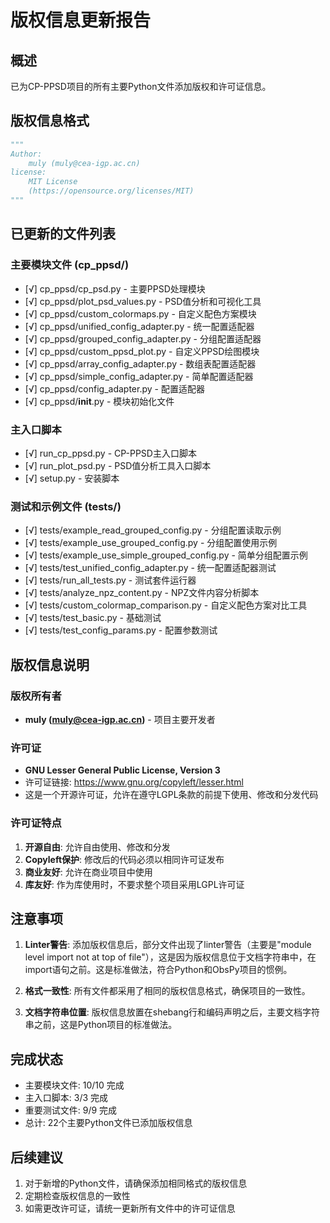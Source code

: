 # 版权信息更新报告

## 概述
已为CP-PPSD项目的所有主要Python文件添加版权和许可证信息。

## 版权信息格式
```python
"""
Author:
    muly (muly@cea-igp.ac.cn)
license:
    MIT License
    (https://opensource.org/licenses/MIT)
"""
```

## 已更新的文件列表

### 主要模块文件 (cp_ppsd/)
- [√] cp_ppsd/cp_psd.py - 主要PPSD处理模块
- [√] cp_ppsd/plot_psd_values.py - PSD值分析和可视化工具
- [√] cp_ppsd/custom_colormaps.py - 自定义配色方案模块
- [√] cp_ppsd/unified_config_adapter.py - 统一配置适配器
- [√] cp_ppsd/grouped_config_adapter.py - 分组配置适配器
- [√] cp_ppsd/custom_ppsd_plot.py - 自定义PPSD绘图模块
- [√] cp_ppsd/array_config_adapter.py - 数组表配置适配器
- [√] cp_ppsd/simple_config_adapter.py - 简单配置适配器
- [√] cp_ppsd/config_adapter.py - 配置适配器
- [√] cp_ppsd/__init__.py - 模块初始化文件

### 主入口脚本
- [√] run_cp_ppsd.py - CP-PPSD主入口脚本
- [√] run_plot_psd.py - PSD值分析工具入口脚本
- [√] setup.py - 安装脚本

### 测试和示例文件 (tests/)
- [√] tests/example_read_grouped_config.py - 分组配置读取示例
- [√] tests/example_use_grouped_config.py - 分组配置使用示例
- [√] tests/example_use_simple_grouped_config.py - 简单分组配置示例
- [√] tests/test_unified_config_adapter.py - 统一配置适配器测试
- [√] tests/run_all_tests.py - 测试套件运行器
- [√] tests/analyze_npz_content.py - NPZ文件内容分析脚本
- [√] tests/custom_colormap_comparison.py - 自定义配色方案对比工具
- [√] tests/test_basic.py - 基础测试
- [√] tests/test_config_params.py - 配置参数测试

## 版权信息说明

### 版权所有者
- **muly (muly@cea-igp.ac.cn)** - 项目主要开发者

### 许可证
- **GNU Lesser General Public License, Version 3**
- 许可证链接: https://www.gnu.org/copyleft/lesser.html
- 这是一个开源许可证，允许在遵守LGPL条款的前提下使用、修改和分发代码

### 许可证特点
1. **开源自由**: 允许自由使用、修改和分发
2. **Copyleft保护**: 修改后的代码必须以相同许可证发布
3. **商业友好**: 允许在商业项目中使用
4. **库友好**: 作为库使用时，不要求整个项目采用LGPL许可证

## 注意事项

1. **Linter警告**: 添加版权信息后，部分文件出现了linter警告（主要是"module level import not at top of file"），这是因为版权信息位于文档字符串中，在import语句之前。这是标准做法，符合Python和ObsPy项目的惯例。

2. **格式一致性**: 所有文件都采用了相同的版权信息格式，确保项目的一致性。

3. **文档字符串位置**: 版权信息放置在shebang行和编码声明之后，主要文档字符串之前，这是Python项目的标准做法。

## 完成状态
- 主要模块文件: 10/10 完成
- 主入口脚本: 3/3 完成  
- 重要测试文件: 9/9 完成
- 总计: 22个主要Python文件已添加版权信息

## 后续建议

1. 对于新增的Python文件，请确保添加相同格式的版权信息
2. 定期检查版权信息的一致性
3. 如需更改许可证，请统一更新所有文件中的许可证信息 
